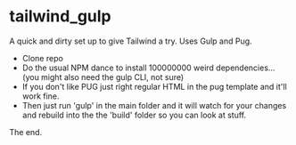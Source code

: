 # tailwind_gulp

A quick and dirty set up to give Tailwind a try. Uses Gulp and Pug. 

- Clone repo
- Do the usual NPM dance to install 100000000 weird dependencies... (you might also need the gulp CLI, not sure) 
- If you don't like PUG just right regular HTML in the pug template and it'll work fine. 
- Then just run 'gulp' in the main folder and it will watch for your changes and rebuild into the the 'build' folder so you can look at stuff. 

The end. 
